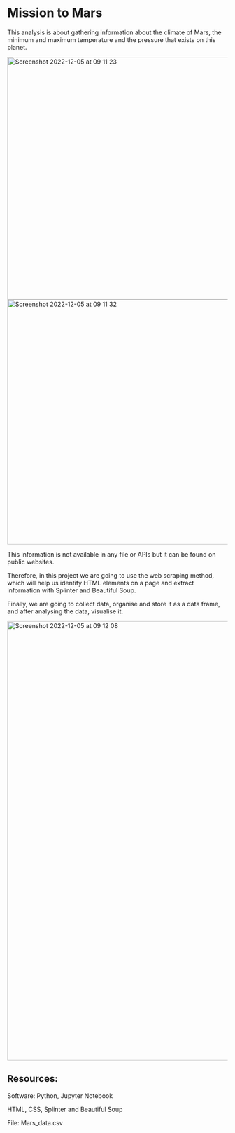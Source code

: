 # Mission to Mars

This analysis is about gathering information about the climate of Mars, the minimum and maximum temperature and the pressure that exists on this planet.

<img width="554" alt="Screenshot 2022-12-05 at 09 11 23" src="https://user-images.githubusercontent.com/112814924/205659899-f1aaabd0-a478-4f2c-8824-67e7b6ff1e1c.png"> <img width="560" alt="Screenshot 2022-12-05 at 09 11 32" src="https://user-images.githubusercontent.com/112814924/205659934-58e07fa2-8cbf-4ae3-9197-9c2245eccf36.png">

This information is not available in any file or APIs but it can be found on public websites.

Therefore, in this project we are going to use the web scraping method, which will help us identify HTML elements on a page and extract information with Splinter and Beautiful Soup.

Finally, we are going to collect data, organise and store it as a data frame, and after analysing the data, visualise it.

<img width="1004" alt="Screenshot 2022-12-05 at 09 12 08" src="https://user-images.githubusercontent.com/112814924/205659940-72fbb404-e3a3-4ef8-bdd2-372fdc0fe707.png">

## Resources:
Software: Python, Jupyter Notebook

HTML, CSS, Splinter and Beautiful Soup

File: Mars_data.csv
